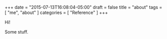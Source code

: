 +++
date = "2015-07-13T16:08:04-05:00"
draft = false
title = "about"
tags = [ "me", "about" ]
categories = [ "Reference" ]
+++

Hi!

Some stuff.
